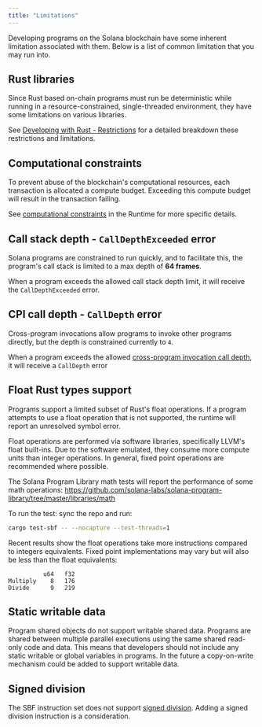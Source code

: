 ```yaml
---
title: "Limitations"
---
```


Developing programs on the Solana blockchain have some inherent limitation associated with them. Below is a list of common limitation that you may run into.

## Rust libraries

Since Rust based on-chain programs must run be deterministic while running in a resource-constrained, single-threaded environment, they have some limitations on various libraries.

See [Developing with Rust - Restrictions](./developing-rust.md#restrictions) for a detailed breakdown these restrictions and limitations.

## Computational constraints

To prevent abuse of the blockchain's computational resources, each transaction is allocated a compute budget. Exceeding this compute budget will result in the transaction failing.

See [computational constraints](../programming-model/runtime.md#compute-budget) in the Runtime for more specific details.

## Call stack depth - `CallDepthExceeded` error

Solana programs are constrained to run quickly, and to facilitate this, the program's call stack is limited to a max depth of **64 frames**.

When a program exceeds the allowed call stack depth limit, it will receive the `CallDepthExceeded` error.

## CPI call depth - `CallDepth` error

Cross-program invocations allow programs to invoke other programs directly, but the depth is constrained currently to `4`.

When a program exceeds the allowed [cross-program invocation call depth](../programming-model/calling-between-programs.md#call-depth), it will receive a `CallDepth` error

## Float Rust types support

Programs support a limited subset of Rust's float operations. If a program
attempts to use a float operation that is not supported, the runtime will report
an unresolved symbol error.

Float operations are performed via software libraries, specifically LLVM's float
built-ins. Due to the software emulated, they consume more compute units than
integer operations. In general, fixed point operations are recommended where
possible.

The Solana Program Library math tests will report the performance of some math
operations: https://github.com/solana-labs/solana-program-library/tree/master/libraries/math

To run the test: sync the repo and run:

```sh
cargo test-sbf -- --nocapture --test-threads=1
```

Recent results show the float operations take more instructions compared to
integers equivalents. Fixed point implementations may vary but will also be
less than the float equivalents:

```
          u64   f32
Multiply    8   176
Divide      9   219
```

## Static writable data

Program shared objects do not support writable shared data. Programs are shared
between multiple parallel executions using the same shared read-only code and
data. This means that developers should not include any static writable or
global variables in programs. In the future a copy-on-write mechanism could be
added to support writable data.

## Signed division

The SBF instruction set does not support
[signed division](https://www.kernel.org/doc/html/latest/bpf/bpf_design_QA.Html#q-why-there-is-no-bpf-sdiv-for-signed-divide-operation). Adding a signed division instruction is a consideration.
